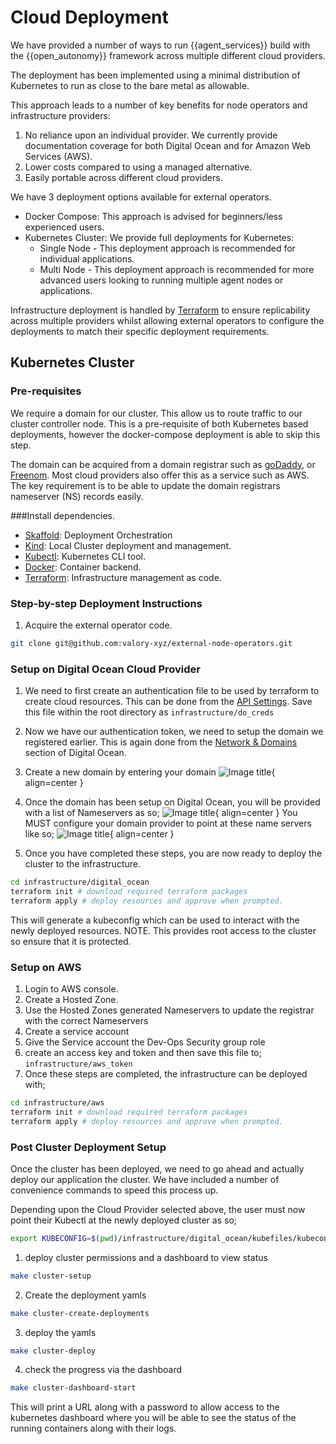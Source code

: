 # Cloud Deployment

We have provided a number of ways to run {{agent_services}} build with the {{open_autonomy}} framework across multiple different cloud providers.

The deployment has been implemented using a minimal distribution of Kubernetes to run as close to the bare metal as allowable.

This approach leads to a number of key benefits for node operators and infrastructure providers:

1. No reliance upon an individual provider. We currently provide documentation coverage for both Digital Ocean and for Amazon Web Services (AWS).
2. Lower costs compared to using a managed alternative.
3. Easily portable across different cloud providers.

We have 3 deployment options available for external operators.

- Docker Compose: This approach is advised for beginners/less experienced users.
- Kubernetes Cluster: We provide full deployments for Kubernetes:
    - Single Node - This deployment approach is recommended for individual applications.
    - Multi Node - This deployment approach is recommended for more advanced users looking to running multiple agent nodes or applications.

Infrastructure deployment is handled by [Terraform](https://www.terraform.io/) to ensure replicability across multiple providers whilst allowing external operators to configure the deployments to match their specific deployment requirements.


## Kubernetes Cluster
### Pre-requisites

We require a domain for our cluster. This allow us to route traffic to our cluster controller node. This is a pre-requisite of both Kubernetes based deployments, however the docker-compose deployment is able to skip this step.

The domain can be acquired from a domain registrar such as [goDaddy](https://www.godaddy.com), or [Freenom](https://www.freenom.com). Most cloud providers also offer this as a service such as AWS. The key requirement is to be able to update the domain registrars nameserver (NS) records easily.

###Install dependencies.

- [Skaffold](https://skaffold.dev/docs/install/): Deployment Orchestration
- [Kind](https://kind.sigs.k8s.io/docs/user/quick-start/#installation): Local Cluster deployment and management.
- [Kubectl](https://kubernetes.io/docs/tasks/tools/): Kubernetes CLI tool.
- [Docker](https://docs.docker.com/get-docker/): Container backend.
- [Terraform](https://www.terraform.io/downloads.html): Infrastructure management as code.



### Step-by-step Deployment Instructions

1. Acquire the external operator code.
```bash
git clone git@github.com:valory-xyz/external-node-operators.git
```

### Setup on Digital Ocean Cloud Provider
1. We need to first create an authentication file to be used by terraform to create cloud resources. This can be done from the [API Settings](https://cloud.digitalocean.com/account/api/tokens). Save this file within the root directory as ```infrastructure/do_creds```
2. Now we have our authentication token, we need to setup the domain we registered earlier. This is again done from the [Network & Domains](https://cloud.digitalocean.com/networking/domains) section of Digital Ocean.
3. Create a new domain by entering your domain
![Image title](images/networking_page.png){ align=center }

4. Once the domain has been setup on Digital Ocean, you will be provided with a list of Nameservers as so;
![Image title](images/do_name_servers.png){ align=center }
You MUST configure your domain provider to point at these name servers like so;
![Image title](images/name_server_setup.png){ align=center }

5. Once you have completed these steps, you are now ready to deploy the cluster to the infrastructure.
```bash
cd infrastructure/digital_ocean
terraform init # download required terraform packages
terraform apply # deploy resources and approve when prompted.
```
This will generate a kubeconfig which can be used to interact with the newly deployed resources. NOTE. This provides root access to the cluster so ensure that it is protected.

### Setup on AWS
1. Login to AWS console.
2. Create a Hosted Zone.
3. Use the Hosted Zones generated Nameservers to update the registrar with the correct Nameservers
4. Create a service account
5. Give the Service account the Dev-Ops Security group role
6. create an access key and token and then save this file to;
```infrastructure/aws_token```
7. Once these steps are completed, the infrastructure can be deployed with;
```bash
cd infrastructure/aws
terraform init # download required terraform packages
terraform apply # deploy resources and approve when prompted.
```

### Post Cluster Deployment Setup

Once the cluster has been deployed, we need to go ahead and actually deploy our application the cluster. We have included a number of convenience commands to speed this process up.

Depending upon the Cloud Provider selected above, the user must now point their Kubectl at the newly deployed cluster as so;

```bash
export KUBECONFIG=$(pwd)/infrastructure/digital_ocean/kubefiles/kubeconfig
```

1. deploy cluster permissions and a dashboard to view status
```bash
make cluster-setup
```
2. Create the deployment yamls
```bash
make cluster-create-deployments
```
3. deploy the yamls
```bash
make cluster-deploy
```
4. check the progress via the dashboard
```bash
make cluster-dashboard-start
```

This will print a URL along with a password to allow access to the kubernetes dashboard where you will be able to see the status of the running containers along with their logs.
